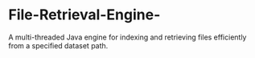# File-Retrieval-Engine-
A multi-threaded Java engine for indexing and retrieving files efficiently from a specified dataset path.
